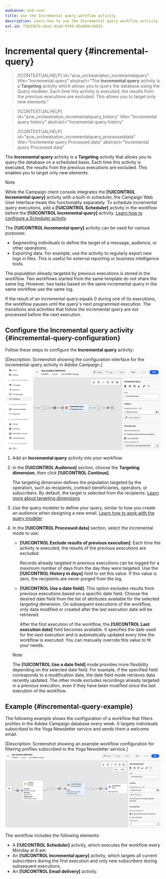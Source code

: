 ```yaml
---
audience: end-user
title: Use the Incremental query workflow activity
description: Learn how to use the Incremental query workflow activity
exl-id: 72bd307b-eba2-42a0-9744-05e089c34925
---
```

# Incremental query {#incremental-query}

>[!CONTEXTUALHELP]
>id="acw_orchestration_incrementalquery"
>title="Incremental query"
>abstract="The **Incremental query** activity is a **Targeting** activity which allows you to query the database using the Query modeler. Each time this activity is executed, the results from the previous executions are excluded. This allows you to target only new elements."

>[!CONTEXTUALHELP]
>id="acw_orchestration_incrementalquery_history"
>title="Incremental query history"
>abstract="Incremental query history"

>[!CONTEXTUALHELP]
>id="acw_orchestration_incrementalquery_processeddata"
>title="Incremental query Processed data"
>abstract="Incremental query Processed data"

The **Incremental query** activity is a **Targeting** activity that allows you to query the database on a scheduled basis. Each time this activity is executed, the results from the previous executions are excluded. This enables you to target only new elements.

>[!NOTE]
>
>While the Campaign client console integrates the **[!UICONTROL Incremental query]** activity with a built-in scheduler, the Campaign Web User Interface treats this functionality separately. To schedule incremental query executions, add a **[!UICONTROL Scheduler]** activity in the workflow before the **[!UICONTROL Incremental query]** activity. [Learn how to configure a Scheduler activity](scheduler.md)

The **[!UICONTROL Incremental query]** activity can be used for various purposes:

* Segmenting individuals to define the target of a message, audience, or other operations.
* Exporting data. For example, use the activity to regularly export new logs in files. This is useful for external reporting or business intelligence tools.

The population already targeted by previous executions is stored in the workflow. Two workflows started from the same template do not share the same log. However, two tasks based on the same incremental query in the same workflow use the same log.

If the result of an incremental query equals 0 during one of its executions, the workflow pauses until the query's next programmed execution. The transitions and activities that follow the incremental query are not processed before the next execution.

## Configure the Incremental query activity {#incremental-query-configuration}

Follow these steps to configure the **Incremental query** activity:

[Description: Screenshot showing the configuration interface for the Incremental query activity in Adobe Campaign.]  
![](../assets/incremental-query.png)

1. Add an **Incremental query** activity into your workflow.

1. In the **[!UICONTROL Audience]** section, choose the **Targeting dimension**, then click **[!UICONTROL Continue]**.

    The targeting dimension defines the population targeted by the operation, such as recipients, contract beneficiaries, operators, or subscribers. By default, the target is selected from the recipients. [Learn more about targeting dimensions](../../audience/about-recipients.md#targeting-dimensions)

1. Use the query modeler to define your query, similar to how you create an audience when designing a new email. [Learn how to work with the query modeler](../../query/query-modeler-overview.md)

1. In the **[!UICONTROL Processed data]** section, select the incremental mode to use:

    * **[!UICONTROL Exclude results of previous execution]**: Each time the activity is executed, the results of the previous executions are excluded.

        Records already targeted in previous executions can be logged for a maximum number of days from the day they were targeted. Use the **[!UICONTROL History in days]** field to set this value. If this value is zero, the recipients are never purged from the log.

    * **[!UICONTROL Use a date field]**: This option excludes results from previous executions based on a specific date field. Choose the desired date field from the list of attributes available for the selected targeting dimension. On subsequent executions of the workflow, only data modified or created after the last execution date will be retrieved.

        After the first execution of the workflow, the **[!UICONTROL Last execution date]** field becomes available. It specifies the date used for the next execution and is automatically updated every time the workflow is executed. You can manually override this value to fit your needs.

    >[!NOTE]
    >
    >The **[!UICONTROL Use a date field]** mode provides more flexibility depending on the selected date field. For example, if the specified field corresponds to a modification date, the date field mode retrieves data recently updated. The other mode excludes recordings already targeted in a previous execution, even if they have been modified since the last execution of the workflow.

## Example {#incremental-query-example}

The following example shows the configuration of a workflow that filters profiles in the Adobe Campaign database every week. It targets individuals subscribed to the Yoga Newsletter service and sends them a welcome email.

[Description: Screenshot showing an example workflow configuration for filtering profiles subscribed to the Yoga Newsletter service.]  
![](../assets/incremental-query-example.png)

The workflow includes the following elements:

* A **[!UICONTROL Scheduler]** activity, which executes the workflow every Monday at 6 am.
* An **[!UICONTROL Incremental query]** activity, which targets all current subscribers during the first execution and only new subscribers during subsequent executions.
* An **[!UICONTROL Email delivery]** activity.